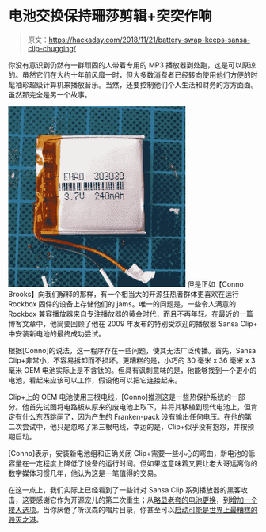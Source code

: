 # 电池交换保持珊莎剪辑+突突作响

> 原文：<https://hackaday.com/2018/11/21/battery-swap-keeps-sansa-clip-chugging/>

你没有意识到仍然有一群顽固的人带着专用的 MP3 播放器到处跑，这是可以原谅的。虽然它们在大约十年前风靡一时，但大多数消费者已经转向使用他们方便的时髦袖珍超级计算机来播放音乐。当然，还要控制他们个人生活和财务的方方面面。虽然那完全是另一个故事。

[![](img/e30f5486fb3493864d23b45ee638430e.png)](https://hackaday.com/wp-content/uploads/2018/11/sansa_detail.jpg) 但是正如【Conno Brooks】向我们解释的那样，有一个相当大的开源狂热者群体更喜欢在运行 Rockbox 固件的设备上存储他们的 jams。唯一的问题是，一些令人满意的 Rockbox 兼容播放器来自专注播放器的黄金时代，而且不再年轻。在最近的一篇博客文章中，他简要回顾了他在 2009 年发布的特别受欢迎的播放器 Sansa Clip+ 中安装新电池的最终成功尝试。

根据[Conno]的说法，这一程序存在一些问题，使其无法广泛传播。首先，Sansa Clip+非常小，不容易拆卸而不损坏。更糟糕的是，小巧的 30 毫米 x 36 毫米 x 3 毫米 OEM 电池实际上是不含钛的。但具有讽刺意味的是，他能够找到一个更小的电池，看起来应该可以工作，假设他可以把它连接起来。

Clip+上的 OEM 电池使用三根电线，[Conno]推测这是一些热保护系统的一部分。他首先试图将电路板从原来的废电池上取下，并将其移植到现代电池上，但肯定有什么东西跳闸了，因为产生的 Franken-pack 没有输出任何电压。在他的第二次尝试中，他只是忽略了第三根电线，幸运的是，Clip+似乎没有抱怨，并按预期启动。

[Conno]表示，安装新电池组和正确关闭 Clip+需要一些小心的弯曲，新电池的低容量在一定程度上降低了设备的运行时间。但如果这意味着又要让老大哥远离你的数字媒体习惯几年，他认为这是一笔值得的交易。

在这一点上，我们实际上已经看到了一些针对 Sansa Clip 系列播放器的黑客攻击，这要感谢它作为开源宠儿的第二次重生；从[略显老套的电池更换](https://hackaday.com/2012/09/13/ugly-upgrade-keeps-the-tunes-playing-longer/)，到[增加一个接入选项](https://hackaday.com/2011/09/20/adding-an-external-audio-input-to-the-sansa-clip/)。当你厌倦了听汉森的唱片目录，你甚至可以[启动可能是世界上最糟糕的毁灭之港](https://hackaday.com/2016/12/30/sansa-mp3-player-runs-doom-unplayably/)。
